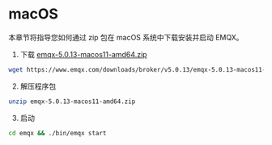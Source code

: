 # macOS

本章节将指导您如何通过 zip 包在 macOS 系统中下载安装并启动 EMQX。

1. 下载 [emqx-5.0.13-macos11-amd64.zip](https://www.emqx.com/downloads/broker/v5.0.13/emqx-5.0.13-macos11-amd64.zip)

```bash
wget https://www.emqx.com/downloads/broker/v5.0.13/emqx-5.0.13-macos11-amd64.zip
```

2. 解压程序包

```bash
unzip emqx-5.0.13-macos11-amd64.zip
```

3. 启动

```bash
cd emqx && ./bin/emqx start
```
